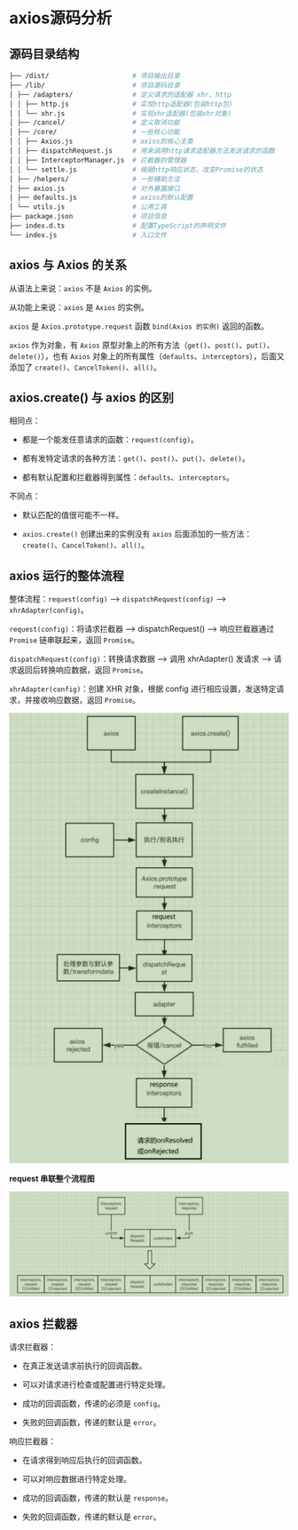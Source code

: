 # axios源码分析

## 源码目录结构

```bash
├── /dist/                     # 项目输出目录
├── /lib/                      # 项目源码目录
│ ├── /adapters/               # 定义请求的适配器 xhr、http
│ │ ├── http.js                # 实现http适配器(包装http包)
│ │ └── xhr.js                 # 实现xhr适配器(包装xhr对象)
│ ├── /cancel/                 # 定义取消功能
│ ├── /core/                   # 一些核心功能
│ │ ├── Axios.js               # axios的核心主类
│ │ ├── dispatchRequest.js     # 用来调用http请求适配器方法发送请求的函数
│ │ ├── InterceptorManager.js  # 拦截器的管理器
│ │ └── settle.js              # 根据http响应状态，改变Promise的状态
│ ├── /helpers/                # 一些辅助方法
│ ├── axios.js                 # 对外暴露接口
│ ├── defaults.js              # axios的默认配置
│ └── utils.js                 # 公用工具
├── package.json               # 项目信息
├── index.d.ts                 # 配置TypeScript的声明文件
└── index.js                   # 入口文件
```

## axios 与 Axios 的关系

从语法上来说：`axios` 不是 `Axios` 的实例。

从功能上来说：`axios` 是 `Axios` 的实例。

`axios` 是 `Axios.prototype.request` 函数 `bind(Axios 的实例)` 返回的函数。

`axios` 作为对象，有 `Axios` 原型对象上的所有方法（`get()`、`post()`、`put()`、`delete()`），也有 `Axios` 对象上的所有属性（`defaults`、`interceptors`），后面又添加了 `create()`、`CancelToken()`、`all()`。

## axios.create() 与 axios 的区别

相同点：

- 都是一个能发任意请求的函数：`request(config)`。

- 都有发特定请求的各种方法：`get()`、`post()`、`put()`、`delete()`。

- 都有默认配置和拦截器得到属性：`defaults`、`interceptors`。

不同点：

- 默认匹配的值很可能不一样。

- `axios.create()` 创建出来的实例没有 `axios` 后面添加的一些方法：`create()`、`CancelToken()`、`all()`。

## axios 运行的整体流程

整体流程：`request(config)` --> `dispatchRequest(config)` --> `xhrAdapter(config)`。

`request(config)`：将请求拦截器 --> dispatchRequest() --> 响应拦截器通过 `Promise` 链串联起来，返回 `Promise`。

`dispatchRequest(config)`：转换请求数据 --> 调用 xhrAdapter() 发请求 --> 请求返回后转换响应数据，返回 `Promise`。

`xhrAdapter(config)`：创建 XHR 对象，根据 config 进行相应设置，发送特定请求，并接收响应数据，返回 `Promise`。

![axios 执行流程](./img/axios_process.png)

**request 串联整个流程图**

![interceptors 执行流程](./img/interceptors_process.png)

## axios 拦截器

请求拦截器：

- 在真正发送请求前执行的回调函数。

- 可以对请求进行检查或配置进行特定处理。

- 成功的回调函数，传递的必须是 `config`。

- 失败的回调函数，传递的默认是 `error`。

响应拦截器：

- 在请求得到响应后执行的回调函数。

- 可以对响应数据进行特定处理。

- 成功的回调函数，传递的默认是 `response`。

- 失败的回调函数，传递的默认是 `error`。
